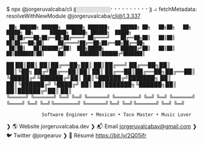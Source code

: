 $ npx @jorgeruvalcaba/cli
⸨░░░░░░░░░⠂⠂⠂⠂⠂⠂⠂⠂⠂⠂⸩ ⠴ fetchMetadata: resolveWithNewModule @jorgeruvalcaba/cli@1.3.337


     ██╗ ██████╗ ██████╗  ██████╗ ███████╗    ██████╗ ██╗   ██╗██╗   ██╗ █████╗ ██╗      ██████╗ █████╗ ██████╗  █████╗     
     ██║██╔═══██╗██╔══██╗██╔════╝ ██╔════╝    ██╔══██╗██║   ██║██║   ██║██╔══██╗██║     ██╔════╝██╔══██╗██╔══██╗██╔══██╗    
     ██║██║   ██║██████╔╝██║  ███╗█████╗      ██████╔╝██║   ██║██║   ██║███████║██║     ██║     ███████║██████╔╝███████║    
██   ██║██║   ██║██╔══██╗██║   ██║██╔══╝      ██╔══██╗██║   ██║╚██╗ ██╔╝██╔══██║██║     ██║     ██╔══██║██╔══██╗██╔══██║    
╚█████╔╝╚██████╔╝██║  ██║╚██████╔╝███████╗    ██║  ██║╚██████╔╝ ╚████╔╝ ██║  ██║███████╗╚██████╗██║  ██║██████╔╝██║  ██║    
 ╚════╝  ╚═════╝ ╚═╝  ╚═╝ ╚═════╝ ╚══════╝    ╚═╝  ╚═╝ ╚═════╝   ╚═══╝  ╚═╝  ╚═╝╚══════╝ ╚═════╝╚═╝  ╚═╝╚═════╝ ╚═╝  ╚═╝    
                                                                                                                            
                 Software Engineer • Mexican • Taco Master • Music Lover

❯ 🌎 Website           jorgeruvalcaba.dev
❯ 📬 Email             jorgeruvalcabav@gmail.com
❯ 🐦 Twitter           @jorgearuv
❯ 👔 Résumé            https://bit.ly/2Q05ifr
